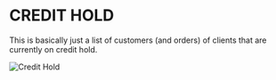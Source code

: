 # CREDIT HOLD #
This is basically just a list of customers (and orders) of clients that are currently on credit hold.

![Credit Hold](http://octodex.github.com/images/octdrey-catburn.jpg?raw=true)